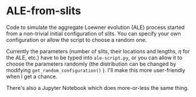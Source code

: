# ALE-from-slits
Code to simulate the aggregate Loewner evolution (ALE) process started from a non-trivial initial configuration of slits. You can specify your own configuration or allow the script to choose a random one.

Currently the parameters (number of slits, their locations and lengths, $\eta$ for the ALE, etc.) have to be typed into `ale-script.py`, or you can allow it to choose the parameters randomly (the distribution can be changed by modifying `get_random_configuration()` ).
I'll make this more user-friendly when I get a chance.

There's also a Jupyter Notebook which does more-or-less the same thing.
